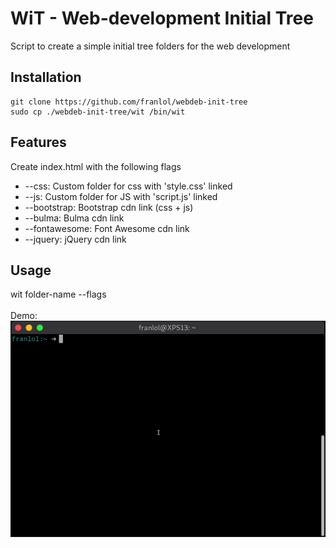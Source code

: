 # WiT - Web-development Initial Tree
Script to create a simple initial tree folders for the web development

## Installation
```
git clone https://github.com/franlol/webdeb-init-tree
sudo cp ./webdeb-init-tree/wit /bin/wit
```

## Features
 Create index.html with the following flags
- --css: Custom folder for css with 'style.css' linked
- --js: Custom folder for JS with 'script.js' linked
- --bootstrap: Bootstrap cdn link (css + js)
- --bulma: Bulma cdn link
- --fontawesome: Font Awesome cdn link
- --jquery: jQuery cdn link

## Usage
wit folder-name --flags<br>
<br>
Demo:<br>
![alt text](https://raw.githubusercontent.com/franlol/webdeb-init-tree/master/demo.gif)

